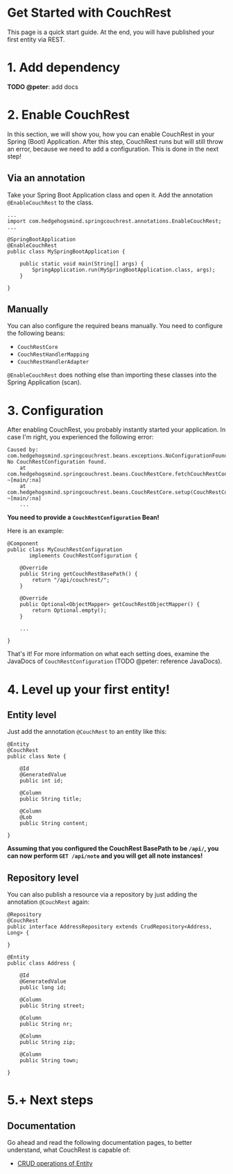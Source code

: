 # Get Started with CouchRest

This page is a quick start guide. At the end, you will have published your first entity via REST.

# 1. Add dependency

__TODO @peter__: add docs

# 2. Enable CouchRest

In this section, we will show you, how you can enable CouchRest in your Spring (Boot) Application. After this step,
CouchRest runs but will still throw an error, because we need to add a configuration. This is done in the next step!

## Via an annotation

Take your Spring Boot Application class and open it. Add the annotation `@EnableCouchRest` to the class. 

```
...
import com.hedgehogsmind.springcouchrest.annotations.EnableCouchRest;
...

@SpringBootApplication
@EnableCouchRest
public class MySpringBootApplication {

	public static void main(String[] args) {
		SpringApplication.run(MySpringBootApplication.class, args);
	}

}
```

## Manually

You can also configure the required beans manually. You need to configure the following beans:

- `CouchRestCore`
- `CouchRestHandlerMapping`
- `CouchRestHandlerAdapter`

`@EnableCouchRest` does nothing else than importing these classes into the Spring Application (scan).

# 3. Configuration

After enabling CouchRest, you probably instantly started your application. In case I'm right, 
you experienced the following error:

```
Caused by: com.hedgehogsmind.springcouchrest.beans.exceptions.NoConfigurationFoundException: No CouchRestConfiguration found.
	at com.hedgehogsmind.springcouchrest.beans.CouchRestCore.fetchCouchRestConfiguration(CouchRestCore.java:87) ~[main/:na]
	at com.hedgehogsmind.springcouchrest.beans.CouchRestCore.setup(CouchRestCore.java:64) ~[main/:na]
	...
```

__You need to provide a `CouchRestConfiguration` Bean!__

Here is an example:

```
@Component
public class MyCouchRestConfiguration
       implements CouchRestConfiguration {

    @Override
    public String getCouchRestBasePath() {
        return "/api/couchrest/";
    }

    @Override
    public Optional<ObjectMapper> getCouchRestObjectMapper() {
        return Optional.empty();
    }
    
    ...
    
}
```

That's it! For more information on what each setting does,
examine the JavaDocs of `CouchRestConfiguration` (TODO @peter: reference JavaDocs).

# 4. Level up your first entity!

## Entity level

Just add the annotation `@CouchRest` to an entity like this:

```
@Entity
@CouchRest
public class Note {

    @Id
    @GeneratedValue
    public int id;

    @Column
    public String title;

    @Column
    @Lob
    public String content;

}
```

__Assuming that you configured the CouchRest BasePath to be `/api/`, you can now perform `GET /api/note` and you will
get all note instances!__

## Repository level

You can also publish a resource via a repository by just adding the annotation `@CouchRest` again:

```
@Repository
@CouchRest
public interface AddressRepository extends CrudRepository<Address, Long> {
   
}

@Entity
public class Address {

    @Id
    @GeneratedValue
    public long id;

    @Column
    public String street;

    @Column
    public String nr;

    @Column
    public String zip;

    @Column
    public String town;
    
}
```

# 5.+ Next steps

## Documentation

Go ahead and read the following documentation pages, to better understand, what CouchRest is capable of:

- [CRUD operations of Entity](crud_operations.md)